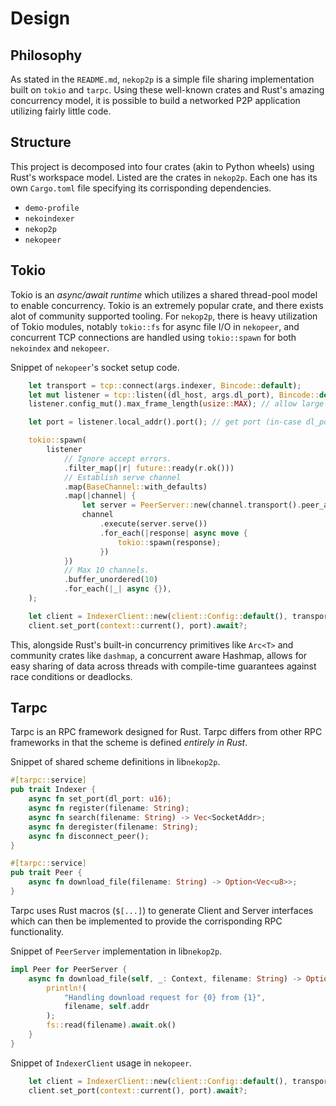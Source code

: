 # Design
## Philosophy
As stated in the `README.md`, `nekop2p` is a simple file sharing implementation
built on `tokio` and `tarpc`. Using these well-known crates and Rust's amazing
concurrency model, it is possible to build a networked P2P application utilizing
fairly little code.

## Structure
This project is decomposed into four crates (akin to Python wheels) using Rust's
workspace model. Listed are the crates in `nekop2p`. Each one has its own
`Cargo.toml` file specifying its corrisponding dependencies.
- `demo-profile`
- `nekoindexer`
- `nekop2p`
- `nekopeer`

## Tokio
Tokio is an *async/await runtime* which utilizes a shared thread-pool model to
enable concurrency. Tokio is an extremely popular crate, and there exists alot
of community supported tooling. For `nekop2p`, there is heavy utilization of
Tokio modules, notably `tokio::fs` for async file I/O in `nekopeer`, and
concurrent TCP connections are handled using `tokio::spawn` for both `nekoindex`
and `nekopeer`.

Snippet of `nekopeer`'s socket setup code.
```rs
    let transport = tcp::connect(args.indexer, Bincode::default);
    let mut listener = tcp::listen((dl_host, args.dl_port), Bincode::default).await?;
    listener.config_mut().max_frame_length(usize::MAX); // allow large frames

    let port = listener.local_addr().port(); // get port (in-case dl_port = 0)

    tokio::spawn(
        listener
            // Ignore accept errors.
            .filter_map(|r| future::ready(r.ok()))
            // Establish serve channel
            .map(BaseChannel::with_defaults)
            .map(|channel| {
                let server = PeerServer::new(channel.transport().peer_addr().unwrap());
                channel
                    .execute(server.serve())
                    .for_each(|response| async move {
                        tokio::spawn(response);
                    })
            })
            // Max 10 channels.
            .buffer_unordered(10)
            .for_each(|_| async {}),
    );

    let client = IndexerClient::new(client::Config::default(), transport.await?).spawn();
    client.set_port(context::current(), port).await?;
```

This, alongside Rust's built-in concurrency primitives like `Arc<T>` and
community crates like `dashmap`, a concurrent aware Hashmap, allows for easy
sharing of data across threads with compile-time guarantees against race
conditions or deadlocks.

## Tarpc
Tarpc is an RPC framework designed for Rust. Tarpc differs from other RPC
frameworks in that the scheme is defined *entirely in Rust*.

Snippet of shared scheme definitions in lib`nekop2p`.
```rs
#[tarpc::service]
pub trait Indexer {
    async fn set_port(dl_port: u16);
    async fn register(filename: String);
    async fn search(filename: String) -> Vec<SocketAddr>;
    async fn deregister(filename: String);
    async fn disconnect_peer();
}

#[tarpc::service]
pub trait Peer {
    async fn download_file(filename: String) -> Option<Vec<u8>>;
}
```

Tarpc uses Rust macros (`$[...]`) to generate Client and Server interfaces which
can then be implemented to provide the corrisponding RPC functionality.

Snippet of `PeerServer` implementation in lib`nekop2p`.
```rs
impl Peer for PeerServer {
    async fn download_file(self, _: Context, filename: String) -> Option<Vec<u8>> {
        println!(
            "Handling download request for {0} from {1}",
            filename, self.addr
        );
        fs::read(filename).await.ok()
    }
}
```

Snippet of `IndexerClient` usage in `nekopeer`.
```rs
    let client = IndexerClient::new(client::Config::default(), transport.await?).spawn();
    client.set_port(context::current(), port).await?;
```

<!-- vim: set tw=80:
-->
